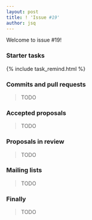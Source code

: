 ```yaml
---
layout: post
title: ! 'Issue #19'
author: jsq
---
```


Welcome to issue #19!

<!--excerpt-->

### Starter tasks

{% include task_remind.html %}

### Commits and pull requests

> TODO

### Accepted proposals

> TODO

### Proposals in review

> TODO

### Mailing lists

> TODO

### Finally

> TODO
